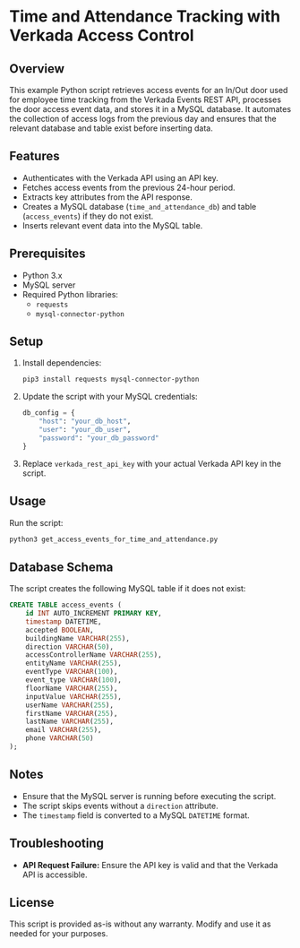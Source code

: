 # Time and Attendance Tracking with Verkada Access Control

## Overview

This example Python script retrieves access events for an In/Out door used for employee time tracking from the Verkada Events REST API, processes the door access event data, and stores it in a MySQL database. It automates the collection of access logs from the previous day and ensures that the relevant database and table exist before inserting data.

## Features

- Authenticates with the Verkada API using an API key.
- Fetches access events from the previous 24-hour period.
- Extracts key attributes from the API response.
- Creates a MySQL database (`time_and_attendance_db`) and table (`access_events`) if they do not exist.
- Inserts relevant event data into the MySQL table.

## Prerequisites

- Python 3.x
- MySQL server
- Required Python libraries:
  - `requests`
  - `mysql-connector-python`

## Setup

1. Install dependencies:
   ```sh
   pip3 install requests mysql-connector-python
   ```
2. Update the script with your MySQL credentials:
   ```python
   db_config = {
       "host": "your_db_host",
       "user": "your_db_user",
       "password": "your_db_password"
   }
   ```
3. Replace `verkada_rest_api_key` with your actual Verkada API key in the script.

## Usage

Run the script:

```sh
python3 get_access_events_for_time_and_attendance.py
```

## Database Schema

The script creates the following MySQL table if it does not exist:

```sql
CREATE TABLE access_events (
    id INT AUTO_INCREMENT PRIMARY KEY,
    timestamp DATETIME,
    accepted BOOLEAN,
    buildingName VARCHAR(255),
    direction VARCHAR(50),
    accessControllerName VARCHAR(255),
    entityName VARCHAR(255),
    eventType VARCHAR(100),
    event_type VARCHAR(100),
    floorName VARCHAR(255),
    inputValue VARCHAR(255),
    userName VARCHAR(255),
    firstName VARCHAR(255),
    lastName VARCHAR(255),
    email VARCHAR(255),
    phone VARCHAR(50)
);
```

## Notes

- Ensure that the MySQL server is running before executing the script.
- The script skips events without a `direction` attribute.
- The `timestamp` field is converted to a MySQL `DATETIME` format.

## Troubleshooting

- **API Request Failure:** Ensure the API key is valid and that the Verkada API is accessible.

## License

This script is provided as-is without any warranty. Modify and use it as needed for your purposes.

